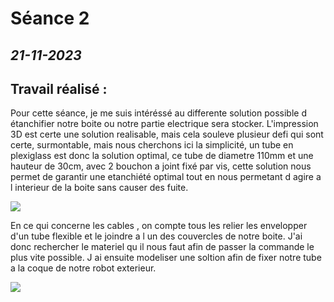 # **Séance 2**
## *21-11-2023* 
## Travail réalisé :
Pour cette séance, je me suis intéréssé au differente solution possible d étanchifier notre boite ou notre partie electrique sera stocker.
L'impression 3D est certe une solution realisable, mais cela souleve plusieur defi qui sont certe, surmontable, mais nous cherchons ici la simplicité, un tube en plexiglass est donc la solution optimal, ce tube de diametre 110mm et une hauteur de 30cm, avec 2 bouchon a joint fixé par vis, cette solution nous permet de garantir une etanchiété optimal tout en nous permetant d agire a l interieur de la boite sans causer des fuite.

![](https://cdn.discordapp.com/attachments/1149289979713945660/1176887709541871767/1700603136403.jpg?ex=65708117&is=655e0c17&hm=80a9b3fed28fab7d7bc92150ea5377c2f4662ddf732ffb6d4a539f0a1404afc1&)

En ce qui concerne les cables , on compte tous les relier les envelopper d'un tube flexible et le joindre a l un des couvercles de notre boite.
J'ai donc rechercher le materiel qu il nous faut afin de passer la commande le plus vite possible. J ai ensuite modeliser une soltion afin de fixer notre tube a la coque de notre robot exterieur.


![](https://encrypted-tbn0.gstatic.com/images?q=tbn:ANd9GcTjWVFg3bTXzzFX2P4eeJvNprMk_y_tqYPhuQ&usqp=CAU)

